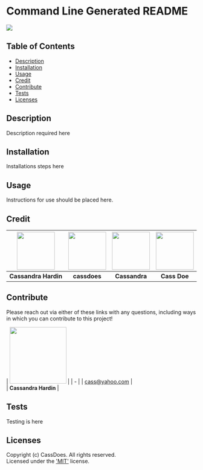 # Command Line Generated README
  [<img src="https://img.shields.io/badge/License-MIT-yellow.svg"/>](https://choosealicense.com/licenses/mit/)

  ## Table of Contents
  - [Description](#description)
  - [Installation](#installation)
  - [Usage](#usage)
  - [Credit](#credit)
  - [Contribute](#contribute)
  - [Tests](#tests)
  - [Licenses](#licenses)

  ## Description
  Description required here

  ## Installation
  Installations steps here

  ## Usage
  Instructions for use should be placed here.

  
  ## Credit  
  [<img src="https://github.com/cassdoes.png?" width="100"/>](https://github.com/cassdoes) | [<img src="https://github.com/cassdoes.png?" width="100"/>](https://github.com/cassdoes) | [<img src="https://github.com/cassdoes.png?" width="100"/>](https://github.com/cassdoes) | [<img src="https://github.com/cassdoes.png?" width="100"/>](https://github.com/cassdoes) | 
  :----: | :----: | :----: | :----: | 
  **Cassandra Hardin** | **cassdoes** | **Cassandra** | **Cass Doe** | 
  

  ## Contribute 
  Please reach out via either of these links with any questions, including ways in which
  you can contribute to this project!

  | [<img src="https://github.com/CassDoes.png?" width="150"/>](https://github.com/CassDoes) |
  | *-* |
  | cass@yahoo.com |  
  | **Cassandra Hardin** |

  ## Tests
  Testing is here

  ## Licenses
  Copyright (c) CassDoes. All rights reserved.  
  Licensed under the ['MIT'](https://choosealicense.com/licenses/mit/) license.
